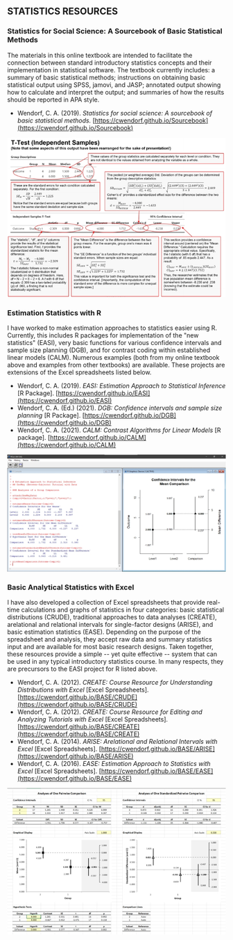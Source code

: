 ## STATISTICS RESOURCES

### Statistics for Social Science: A Sourcebook of Basic Statistical Methods

The materials in this online textbook are intended to facilitate the connection between standard introductory statistics concepts and their implementation in statistical software. The textbook currently includes: a summary of basic statistical methods; instructions on obtaining basic statistical output using SPSS, jamovi, and JASP; annotated output showing how to calculate and interpret the output; and summaries of how the results should be reported in APA style.

- Wendorf, C. A. (2019). *Statistics for social science: A sourcebook of basic statistical methods.* [https://cwendorf.github.io/Sourcebook](https://cwendorf.github.io/Sourcebook)

<p align="center" class=icon><kbd><img src="Sourcebook.jpg"></kbd></p>

### Estimation Statistics with R

I have worked to make estimation approaches to statistics easier using R. Currently, this includes R packages for implementation of the "new statistics" (EASI), very basic functions for various confidence intervals and sample size planning (DGB), and for contrast coding within established linear models (CALM). Numerous examples (both from my online textbook above and examples from other textbooks) are available. These projects are extensions of the Excel spreadsheets listed below.

- Wendorf, C. A. (2019). *EASI: Estimation Approach to Statistical Inference* [R Package]. [https://cwendorf.github.io/EASI](https://cwendorf.github.io/EASI)
- Wendorf, C. A. (Ed.) (2021). *DGB: Confidence intervals and sample size planning* [R Package]. [https://cwendorf.github.io/DGB](https://cwendorf.github.io/DGB)
- Wendorf, C. A. (2021). *CALM: Contrast Algorithms for Linear Models* [R package]. [https://cwendorf.github.io/CALM](https://cwendorf.github.io/CALM)


<p align="center" class=icon><kbd><img src="EASI.jpg"></kbd></p>

### Basic Analytical Statistics with Excel

I have also developed a collection of Excel spreadsheets that provide real-time calculations and graphs of statistics in four categories: basic statistical distributions (CRUDE), traditional approaches to data analyses (CREATE), arelational and relational intervals for single-factor designs (ARISE), and basic estimation statistics (EASE). Depending on the purpose of the spreadsheet and analysis, they accept raw data and summary statistics input and are available for most basic research designs. Taken together, these resources provide a simple -- yet quite effective -- system that can be used in any typical introductory statistics course. In many respects, they are precursors to the EASI project for R listed above.

- Wendorf, C. A. (2012). *CREATE: Course Resource for Understanding Distributions with Excel* [Excel Spreadsheets]. [https://cwendorf.github.io/BASE/CRUDE](https://cwendorf.github.io/BASE/CRUDE)
- Wendorf, C. A. (2012). *CREATE: Course Resource for Editing and Analyzing Tutorials with Excel* [Excel Spreadsheets]. [https://cwendorf.github.io/BASE/CREATE](https://cwendorf.github.io/BASE/CREATE)
- Wendorf, C. A. (2014). *ARISE: Arelational and Relational Intervals with Excel* [Excel Spreadsheets]. [https://cwendorf.github.io/BASE/ARISE](https://cwendorf.github.io/BASE/ARISE)
- Wendorf, C. A. (2016). *EASE: Estimation Approach to Statistics with Excel* [Excel Spreadsheets]. [https://cwendorf.github.io/BASE/EASE](https://cwendorf.github.io/BASE/EASE)

<p align="center" class=icon><kbd><img src="EASE.jpg"></kbd></p>
